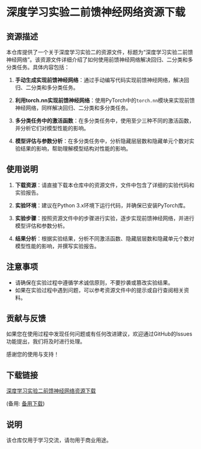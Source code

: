 # 深度学习实验二前馈神经网络资源下载

## 资源描述

本仓库提供了一个关于深度学习实验二的资源文件，标题为“深度学习实验二前馈神经网络”。该资源文件详细介绍了如何使用前馈神经网络解决回归、二分类和多分类任务。具体内容包括：

1. **手动生成实现前馈神经网络**：通过手动编写代码实现前馈神经网络，解决回归、二分类和多分类任务。

2. **利用torch.nn实现前馈神经网络**：使用PyTorch中的`torch.nn`模块来实现前馈神经网络，同样解决回归、二分类和多分类任务。

3. **多分类任务中的激活函数**：在多分类任务中，使用至少三种不同的激活函数，并分析它们对模型性能的影响。

4. **模型评估与参数分析**：在多分类任务中，分析隐藏层层数和隐藏单元个数对实验结果的影响，帮助理解模型结构对性能的影响。

## 使用说明

1. **下载资源**：请直接下载本仓库中的资源文件，文件中包含了详细的实验代码和实验报告。

2. **实验环境**：建议在Python 3.x环境下运行代码，并确保已安装PyTorch库。

3. **实验步骤**：按照资源文件中的步骤进行实验，逐步实现前馈神经网络，并进行模型评估和参数分析。

4. **结果分析**：根据实验结果，分析不同激活函数、隐藏层层数和隐藏单元个数对模型性能的影响，并撰写实验报告。

## 注意事项

- 请确保在实验过程中遵循学术诚信原则，不要抄袭或篡改实验结果。
- 如果在实验过程中遇到问题，可以参考资源文件中的提示或自行查阅相关资料。

## 贡献与反馈

如果您在使用过程中发现任何问题或有任何改进建议，欢迎通过GitHub的Issues功能提出，我们将及时进行处理。

感谢您的使用与支持！

## 下载链接
[深度学习实验二前馈神经网络资源下载](https://pan.quark.cn/s/6cbf1aa5e041) 

(备用: [备用下载](https://pan.baidu.com/s/1TzXqGeuj6UGr7ZAzn9je2g?pwd=1234))

## 说明

该仓库仅用于学习交流，请勿用于商业用途。
